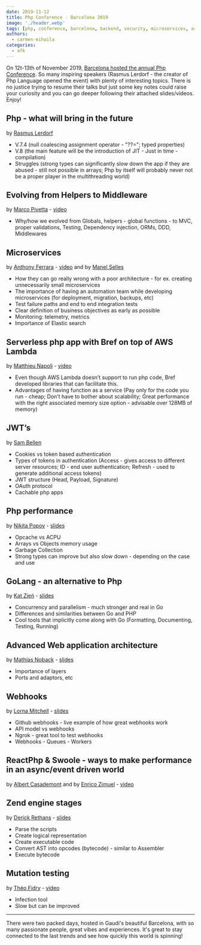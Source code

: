 ```yaml
---
date: 2019-11-12
title: Php Conference - Barcelona 2019
image: './header.webp'
tags: [php, conference, barcelona, backend, security, microservices, architecture]
authors:
  - carmen-mihaila
categories:
  - afk
---
```


On 12t-13th of November 2019, [Barcelona hosted the annual Php Conference](https://php.barcelona/). So many inspiring speakers (Rasmus Lerdorf - the creator of Php Language opened the event) with plenty of interesting topics. There is no justice trying to resume their talks but just some key notes could raise your curiosity and you can go deeper following their attached slides/videos. Enjoy!

## Php - what will bring in the future

by [Rasmus Lerdorf](https://twitter.com/rasmus)

- V.7.4 (null coalescing assignment operator - "??="; typed properties)
- V.8 (the main feature will be the introduction of JIT - Just in time - compilation)
- Struggles (strong types can significantly slow down the app if they are abused - still not possible in arrays; Php by itself will probably never not be a proper player in the multithreading world)

## Evolving from Helpers to Middleware

by [Marco Pivetta](https://twitter.com/Ocramius) -
[video](https://www.youtube.com/watch?v=v1I57-_Rsv0)

- Why/how we evolved from Globals, helpers - global functions - to MVC, proper validations, Testing, Dependency injection, ORMs, DDD, Middlewares

## Microservices

by [Anthony Ferrara](https://twitter.com/ircmaxell) - [video](https://www.softwaretalks.io/v/7268/microservices-gone-wrong-anthony-ferrara-php-uk-conference)
and
by [Manel Selles](https://twitter.com/manelselles)

- How they can go really wrong with a poor architecture - for ex. creating unnecessarily small microservices
- The importance of having an automation team while developing microservices (for deployment, migration, backups, etc)
- Test failure paths and end to end integration tests
- Clear definition of business objectives as early as possible
- Monitoring: telemetry, metrics
- Importance of Elastic search

## Serverless php app with Bref on top of AWS Lambda

by [Matthieu Napoli](https://twitter.com/matthieunapoli) - [video](https://vimeo.com/345897780)

- Even though AWS Lambda doesn’t support to run php code, Bref developed libraries that can facilitate this.
- Advantages of having function as a service (Pay only for the code you run - cheap; Don’t have to bother about scalability; Great performance with the right associated memory size option - advisable over 128MB of memory)

## JWT’s

by [Sam Bellen](https://twitter.com/sambego)

- Cookies vs token based authentication
- Types of tokens in authentication (Access - gives access to different server resources; ID - end user authentication; Refresh - used to generate additional access tokens)
- JWT structure (Head, Payload, Signature)
- OAuth protocol
- Cachable php apps

## Php performance

by [Nikita Popov](https://twitter.com/nikita_ppv) - [slides](https://www.slideshare.net/nikita_ppv/php-performance-trivia)

- Opcache vs ACPU
- Arrays vs Objects memory usage
- Garbage Collection
- Strong types can improve but also slow down - depending on the case and use

## GoLang - an alternative to Php

by [Kat Zień](https://twitter.com/kasiazien) - [slides](https://github.com/katzien/talks/blob/master/get-going-with-a-new-language/phpbarcelona-2019-11-12/slides.pdf)

- Concurrency and parallelism - much stronger and real in Go
- Differences and similarities between Go and PHP
- Cool tools that implicitly come along with Go (Formatting, Documenting, Testing, Running)

## Advanced Web application architecture

by [Mathias Noback](https://matthiasnoback.nl/) -
[slides](https://www.slideshare.net/matthiasnoback/advanced-web-application-architecture-php-barcelona)

- Importance of layers
- Ports and adaptors, etc

## Webhooks

by [Lorna Mitchell](https://lornajane.net/) - [slides](https://noti.st/lornajane/IxSlX9#sfdxDNC)

- Github webhooks - live example of how great webhooks work
- API model vs webhooks
- Ngrok - great tool to test webhooks
- Webhooks - Queues - Workers

## ReactPhp & Swoole - ways to make performance in an async/event driven world

by [Albert Casademont](https://twitter.com/acasademont)
and by [Enrico Zimuel](https://www.zimuel.it/) - [video](https://www.youtube.com/watch?v=2AzQ7lDZpyU)

## Zend engine stages

by [Derick Rethans](https://twitter.com/derickr) - [slides](https://derickrethans.nl/talks/jump-bcn19.pdf)

- Parse the scripts
- Create logical representation
- Create executable code
- Convert AST into opcodes (bytecode) - similar to Assembler
- Execute bytecode

## Mutation testing

by [Théo Fidry](https://twitter.com/tfidry) - [video](https://www.youtube.com/watch?v=dlVASJ-MbUE)

- Infection tool
- Slow but can be improved

---

There were two packed days, hosted in Gaudi's beautiful Barcelona, with so many passionate people, great vibes and experiences. It's great to stay connected to the last trends and see how quickly this world is spinning!
